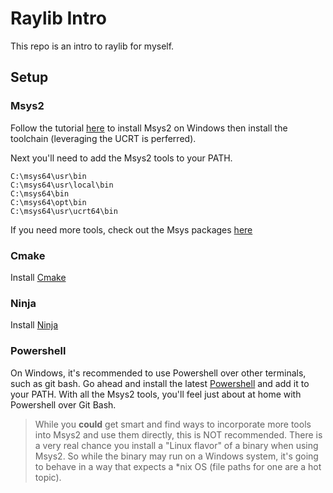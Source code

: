 # Raylib Intro

This repo is an intro to raylib for myself.

## Setup

### Msys2

Follow the tutorial [here](https://code.visualstudio.com/docs/cpp/config-mingw) to install Msys2 on Windows then install the toolchain (leveraging the UCRT is perferred).

Next you'll need to add the Msys2 tools to your PATH.

```
C:\msys64\usr\bin
C:\msys64\usr\local\bin
C:\msys64\bin
C:\msys64\opt\bin
C:\msys64\usr\ucrt64\bin
```

If you need more tools, check out the Msys packages [here](https://packages.msys2.org/queue)

### Cmake

Install [Cmake](https://cmake.org/download/)

### Ninja

Install [Ninja](https://github.com/ninja-build/ninja/wiki/Pre-built-Ninja-packages)

### Powershell

On Windows, it's recommended to use Powershell over other terminals, such as git bash. Go ahead and install the latest [Powershell](https://learn.microsoft.com/en-us/powershell/scripting/whats-new/migrating-from-windows-powershell-51-to-powershell-7?view=powershell-7.5) and add it to your PATH. With all the Msys2 tools, you'll feel just about at home with Powershell over Git Bash.

> While you **could** get smart and find ways to incorporate more tools into Msys2 and use them directly, this is NOT recommended. There is a very real chance you install a "Linux flavor" of a binary when using Msys2. So while the binary may run on a Windows system, it's going to behave in a way that expects a *nix OS (file paths for one are a hot topic).